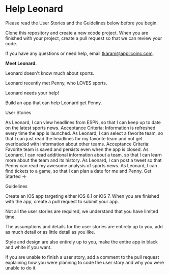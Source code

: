 Help Leonard
============

Please read the User Stories and the Guidelines below before you begin.

Clone this repository and create a new xcode project. When you are finished with your project, create a pull request so that we can review your code.

If you have any questions or need help, email tkaram@applicoinc.com.

<b>Meet Leonard.</b>

Leonard doesn't know much about sports.

Leonard recently met Penny, who LOVES sports.

Leonard needs your help!

Build an app that can help Leonard get Penny.

User Stories

As Leonard, I can view headlines from ESPN, so that I can keep up to date on the latest sports news.
Acceptance Criteria: Information is refreshed every time the app is launched.
As Leonard, I can select a favorite team, so that I can just read the headlines for my favorite team and not get overloaded with information about other teams.
Acceptance Criteria: Favorite team is saved and persists even when the app is closed.
As Leonard, I can read additional information about a team, so that I can learn more about the team and its history.
As Leonard, I can post a tweet so that Penny can read my awesome analysis of sports news.
As Leonard, I can find tickets to a game, so that I can plan a date for me and Penny.
Get Started →

Guidelines

Create an iOS app targeting either iOS 6.1 or iOS 7. When you are finished with the app, create a pull request to submit your app.

Not all the user stories are required, we understand that you have limited time.

The assumptions and details for the user stories are entirely up to you, add as much detail or as little detail as you like.

Style and design are also entirely up to you, make the entire app in black and white if you want.

If you are unable to finish a user story, add a comment to the pull request explaining how you were planning to code the user story and why you were unable to do it.

